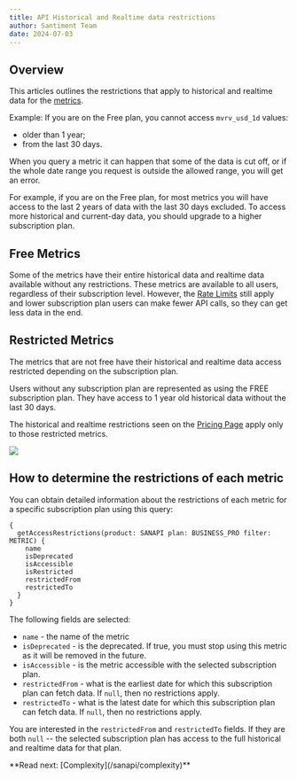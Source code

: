 ```yaml
---
title: API Historical and Realtime data restrictions
author: Santiment Team
date: 2024-07-03
---
```


## Overview

This articles outlines the restrictions that apply to historical and realtime
data for the [metrics](/sanapi/fetching-metrics).

Example: If you are on the Free plan, you cannot access `mvrv_usd_1d` values:

- older than 1 year;
- from the last 30 days.

When you query a metric it can happen that some of the data is cut off, or if
the whole date range you request is outside the allowed range, you will get an
error.

For example, if you are on the Free plan, for most metrics you will have access
to the last 2 years of data with the last 30 days excluded. To access more historical
and current-day data, you should upgrade to a higher subscription plan.

## Free Metrics

Some of the metrics have their entire historical data and realtime data
available without any restrictions. These metrics are available to all users,
regardless of their subscription level. However, the [Rate
Limits](/sanapi/rate-limits) still apply and lower subscription plan users can
make fewer API calls, so they can get less data in the end.

## Restricted Metrics

The metrics that are not free have their historical and realtime data access
restricted depending on the subscription plan.

Users without any subscription plan are represented as using the FREE subscription plan.
They have access to 1 year old historical data without the last 30 days.

The historical and realtime restrictions seen on the [Pricing Page](https://app.santiment.net/pricing?plans=business)
apply only to those restricted metrics.

![](./pricing-plans-restrictions.png)

## How to determine the restrictions of each metric

You can obtain detailed information about the restrictions of each metric for a
specific subscription plan using this query:

```graphql-explorer
{
  getAccessRestrictions(product: SANAPI plan: BUSINESS_PRO filter: METRIC) {
    name
    isDeprecated
    isAccessible
    isRestricted
    restrictedFrom
    restrictedTo
  }
}
```

The following fields are selected:

- `name` - the name of the metric
- `isDeprecated` - is the deprecated. If true, you must stop using this metric as it will be removed in the future.
- `isAccessible` - is the metric accessible with the selected subscription plan.
- `restrictedFrom` - what is the earliest date for which this subscription plan can fetch data. If `null`, then no restrictions apply.
- `restrictedTo` - what is the latest date for which this subscription plan can fetch data. If `null`, then no restrictions apply.

You are interested in the `restrictedFrom` and `restrictedTo` fields.
If they are both `null` -- the selected subscription plan has access to the full historical and realtime data for that plan.

<Notebox type="none">
**Read next: [Complexity](/sanapi/complexity)**
</Notebox>

